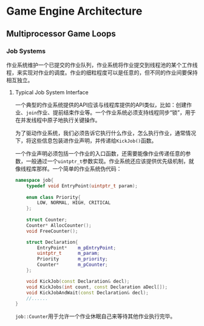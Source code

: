 # Game Engine Architecture

## Multiprocessor Game Loops

### Job Systems

​	作业系统维护一个已提交的作业队列，作业系统将作业提交到线程池的某个工作线程，来实现对作业的调度。作业的细粒程度可以是任意的，但不同的作业间要保持相互独立。

1. Typical Job System Interface

   一个典型的作业系统提供的API应该与线程库提供的API类似，比如：创建作业、`join`作业、提前结束作业等。一个作业系统必须支持线程同步“锁”，用于在并发线程中原子地执行关键操作。

   为了驱动作业系统，我们必须告诉它执行什么作业，怎么执行作业，通常情况下，将这些信息包装进作业声明，并传递给`KickJob()`函数。

   一个作业声明必须包括一个作业的入口函数，还需要能像作业传递任意的参数，一般通过一个`uintptr_t`参数实现。作业系统还应该提供优先级机制，就像线程库那样。一个简单的作业系统伪代码：

   ```c++
   namespace job{
       typedef void EntryPoint(uintptr_t param);
       
       enum class Priority{
           LOW, NORMAL, HIGH, CRITICAL
       };
       
       struct Counter;
       Counter* AllocCounter();
       void FreeCounter();
   
       struct Declaration{
           EntryPoint*    m_pEntryPoint;
           uintptr_t      m_param;
           Priority       m_priority;
           Counter*       m_pCounter;
       };
   
       void KickJob(const Declaration& decl);
       void KickJobs(int count, const Declaration aDecl[]);
       void KickJobAndWait(const Declaration& decl);
       //......
   }
   ```

   `job::Counter`用于允许一个作业休眠自己来等待其他作业执行完毕。

   